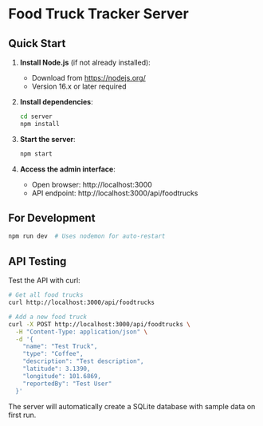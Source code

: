 # Food Truck Tracker Server

## Quick Start

1. **Install Node.js** (if not already installed):
   - Download from https://nodejs.org/
   - Version 16.x or later required

2. **Install dependencies**:
   ```bash
   cd server
   npm install
   ```

3. **Start the server**:
   ```bash
   npm start
   ```

4. **Access the admin interface**:
   - Open browser: http://localhost:3000
   - API endpoint: http://localhost:3000/api/foodtrucks

## For Development
```bash
npm run dev  # Uses nodemon for auto-restart
```

## API Testing
Test the API with curl:
```bash
# Get all food trucks
curl http://localhost:3000/api/foodtrucks

# Add a new food truck
curl -X POST http://localhost:3000/api/foodtrucks \
  -H "Content-Type: application/json" \
  -d '{
    "name": "Test Truck",
    "type": "Coffee",
    "description": "Test description",
    "latitude": 3.1390,
    "longitude": 101.6869,
    "reportedBy": "Test User"
  }'
```

The server will automatically create a SQLite database with sample data on first run.
